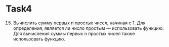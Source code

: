 # Task4

15.	Вычислить сумму первых n простых чисел, начиная с 1. Для определения, является ли число простым — использовать функцию. Для вычисления суммы первых n простых чисел также использовать функцию.
